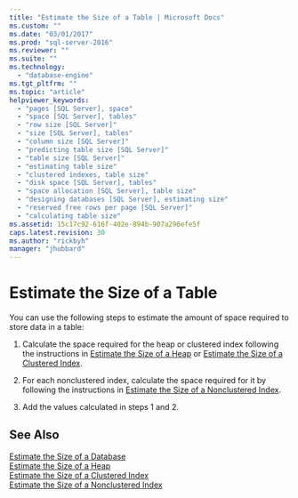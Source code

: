 ```yaml
---
title: "Estimate the Size of a Table | Microsoft Docs"
ms.custom: ""
ms.date: "03/01/2017"
ms.prod: "sql-server-2016"
ms.reviewer: ""
ms.suite: ""
ms.technology: 
  - "database-engine"
ms.tgt_pltfrm: ""
ms.topic: "article"
helpviewer_keywords: 
  - "pages [SQL Server], space"
  - "space [SQL Server], tables"
  - "row size [SQL Server]"
  - "size [SQL Server], tables"
  - "column size [SQL Server]"
  - "predicting table size [SQL Server]"
  - "table size [SQL Server]"
  - "estimating table size"
  - "clustered indexes, table size"
  - "disk space [SQL Server], tables"
  - "space allocation [SQL Server], table size"
  - "designing databases [SQL Server], estimating size"
  - "reserved free rows per page [SQL Server]"
  - "calculating table size"
ms.assetid: 15c17c92-616f-402e-894b-907a296efe5f
caps.latest.revision: 30
ms.author: "rickbyh"
manager: "jhubbard"
---
```

# Estimate the Size of a Table
  You can use the following steps to estimate the amount of space required to store data in a table:  
  
1.  Calculate the space required for the heap or clustered index following the instructions in [Estimate the Size of a Heap](../../relational-databases/databases/estimate-the-size-of-a-heap.md) or [Estimate the Size of a Clustered Index](../../relational-databases/databases/estimate-the-size-of-a-clustered-index.md).  
  
2.  For each nonclustered index, calculate the space required for it by following the instructions in [Estimate the Size of a Nonclustered Index](../../relational-databases/databases/estimate-the-size-of-a-nonclustered-index.md).  
  
3.  Add the values calculated in steps 1 and 2.  
  
## See Also  
 [Estimate the Size of a Database](../../relational-databases/databases/estimate-the-size-of-a-database.md)   
 [Estimate the Size of a Heap](../../relational-databases/databases/estimate-the-size-of-a-heap.md)   
 [Estimate the Size of a Clustered Index](../../relational-databases/databases/estimate-the-size-of-a-clustered-index.md)   
 [Estimate the Size of a Nonclustered Index](../../relational-databases/databases/estimate-the-size-of-a-nonclustered-index.md)  
  
  